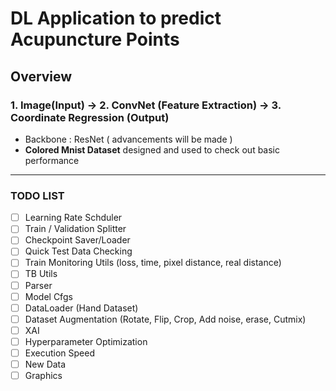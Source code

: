 # DL Application to predict Acupuncture Points 
## Overview
### 1. Image(Input) &rarr; 2. ConvNet (Feature Extraction) &rarr; 3. Coordinate Regression (Output)
- Backbone : ResNet ( advancements will be made  )
- **Colored Mnist Dataset** designed and used to check out basic performance
---
### TODO LIST
- [ ] Learning Rate Schduler
- [ ] Train / Validation Splitter
- [ ] Checkpoint Saver/Loader
- [ ] Quick Test Data Checking 
- [ ] Train Monitoring Utils (loss, time, pixel distance, real distance)
- [ ] TB Utils
- [ ] Parser
- [ ] Model Cfgs
- [ ] DataLoader (Hand Dataset)
- [ ] Dataset Augmentation (Rotate, Flip, Crop, Add noise, erase, Cutmix)
- [ ] XAI
- [ ] Hyperparameter Optimization 
- [ ] Execution Speed 
- [ ] New Data 
- [ ] Graphics 